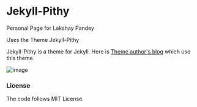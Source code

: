 # Jekyll-Pithy

Personal Page for Lakshay Pandey


Uses the Theme Jekyll-Pithy

Jekyll-Pithy is a theme for Jekyll. Here is [Theme author's blog](http://wenva.github.io) which use this theme.

![image](https://raw.githubusercontent.com/smallmuou/Jekyll-Pithy/master/images/Jekyll-Pithy.png)


### License
The code follows MIT License.